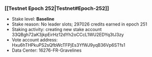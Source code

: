 ### [[Testnet Epoch 252|Testnet#Epoch-252]]
* Stake level: **Baseline**
* Stake reason: No leader slots; 297026 credits earned in epoch 251
* Staking activity: creating new stake account 33QBgh72aK3jkpEirHz12dYh2oCCcL1WU2EDYq3tJ3zy
* Vote account address: Hxu6hTHPkuPS2sQfbWcTFPjEs3YfWJ9yqB36Vp6STfs1
* Data Center: 16276-FR-Gravelines